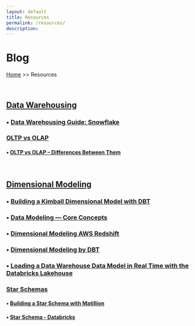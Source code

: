 ```yaml
---
layout: default
title: Resources
permalink: /resources/
description:
---
```

# Blog

[Home](../) >> Resources

<br>

<H2><u><b>Data Warehousing</b></u></H2>
<H3>
• <a href="https://www.snowflake.com/guides/data-warehousing" target="_blank">Data Warehousing Guide: Snowflake</a>
</H3>
<h3><u>OLTP vs OLAP</u></h3>
<h4>
• <a href="https://www.guru99.com/oltp-vs-olap.html" target="_blank">OLTP vs OLAP – Differences Between Them</a>
</h4>

<br>

<H2><u><b>Dimensional Modeling</b></u></H2>
<H3>
• <a href="https://docs.getdbt.com/blog/kimball-dimensional-model" target="_blank">Building a Kimball Dimensional Model with DBT</a>
</H3>
<H3>
• <a href="https://experiencestack.co/data-modeling-core-concepts-4028c4415e27" target="_blank">Data Modeling — Core Concepts</a>
</H3>
<H3>
• <a href="https://aws.amazon.com/blogs/big-data/dimensional-modeling-in-amazon-redshift/" target="_blank">Dimensional Modeling AWS Redshift</a>
</H3>
<H3>
• <a href="https://docs.getdbt.com/terms/dimensional-modeling" target="_blank">Dimensional Modeling by DBT</a>
</H3>
<H3>
• <a href="https://www.databricks.com/blog/2022/11/07/load-edw-dimensional-model-real-time-databricks-lakehouse.html" target="_blank">Loading a Data Warehouse Data Model in Real Time with the Databricks Lakehouse</a>
</H3>
<h3><u>Star Schemas</u></h3>
<H4>
• <a href="https://www.matillion.com/blog/building-a-star-schema-with-matillion" target="_blank">Building a Star Schema with Matillion</a>
</H4>
<H4>
• <a href="https://www.databricks.com/glossary/star-schema" target="_blank">Star Schema - Databricks</a>
</H4>

<br>

